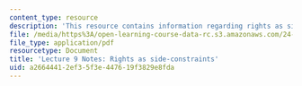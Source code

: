 ```yaml
---
content_type: resource
description: 'This resource contains information regarding rights as side-constraints. '
file: /media/https%3A/open-learning-course-data-rc.s3.amazonaws.com/24-04j-justice-spring-2012/a26644412ef35f3e447619f3829e8fda_MIT24_04JS12_lec09.pdf
file_type: application/pdf
resourcetype: Document
title: 'Lecture 9 Notes: Rights as side-constraints'
uid: a2664441-2ef3-5f3e-4476-19f3829e8fda
---
```

